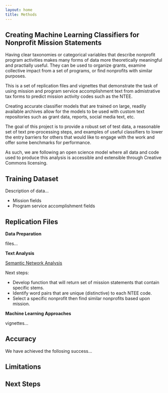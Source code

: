 ```yaml
---
layout: home
title: Methods
---
```


## Creating Machine Learning Classifiers for Nonprofit Mission Statements

Having clear taxonomies or categorical variables that describe nonprofit program activities makes many forms of data more theoretically meaningful and practially useful. They can be used to organize grants, examine collective impact from a set of programs, or find nonprofits with similar purposes. 

This is a set of replication files and vignettes that demonstrate the task of using mission and program service accomplishment text from admistrative tax forms to predict mission activity codes such as the NTEE.

Creating accurate classifier models that are trained on large, readily available archives allow for the models to be used with custom text repositories such as grant data, reports, social media text, etc. 

The goal of this project is to provide a robust set of test data, a reasonable set of text pre-processing steps, and examples of useful classifiers to lower the entry barriers for others that would like to engage with the work and offer some benchmarks for performance. 

As such, we are following an open science model where all data and code used to produce this analysis is accessible and extensible through Creative Commons licensing. 

## Training Dataset

Description of data...

* Mission fields 
* Program service accomplishment fields 


## Replication Files

**Data Preparation** 

files...

**Text Analysis**

[Semantic Network Analysis](tutorials/semantic_networks.html)

Next steps:
* Develop function that will return set of mission statements that contain specific stems. 
* Identify word pairs that are unique (distinctive) to each NTEE code. 
* Select a specific nonprofit then find similar nonprofits based upon mission. 

**Machine Learning Approaches**  

vignettes...



## Accuracy

We have achieved the follosing success...


## Limitations


## Next Steps
